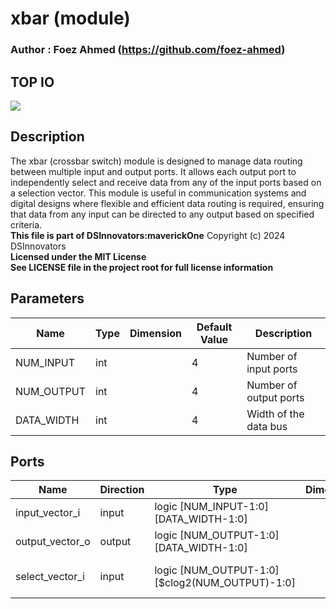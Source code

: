 # xbar (module)

### Author : Foez Ahmed (https://github.com/foez-ahmed)

## TOP IO
<img src="./xbar_top.svg">

## Description

The xbar (crossbar switch) module is designed to manage data routing between multiple input and
output ports. It allows each output port to independently select and receive data from any of the
input ports based on a selection vector. This module is useful in communication systems and digital
designs where flexible and efficient data routing is required, ensuring that data from any input can
be directed to any output based on specified criteria.
<br>**This file is part of DSInnovators:maverickOne**
Copyright (c) 2024 DSInnovators
<br>**Licensed under the MIT License**
<br>**See LICENSE file in the project root for full license information**

## Parameters
|Name|Type|Dimension|Default Value|Description|
|-|-|-|-|-|
|NUM_INPUT|int||4|Number of input ports|
|NUM_OUTPUT|int||4|Number of output ports|
|DATA_WIDTH|int||4|Width of the data bus|

## Ports
|Name|Direction|Type|Dimension|Description|
|-|-|-|-|-|
|input_vector_i|input|logic [NUM_INPUT-1:0][DATA_WIDTH-1:0]|| Input data vectors|
|output_vector_o|output|logic [NUM_OUTPUT-1:0][DATA_WIDTH-1:0]|| Output data vectors|
|select_vector_i|input|logic [NUM_OUTPUT-1:0][$clog2(NUM_OUTPUT)-1:0]|| Selection vector for each output|
